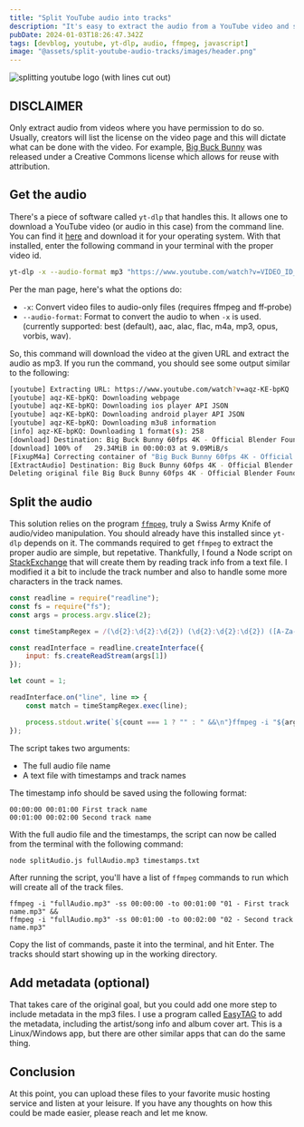 ```yaml
---
title: "Split YouTube audio into tracks"
description: "It's easy to extract the audio from a YouTube video and split it up"
pubDate: 2024-01-03T18:26:47.342Z
tags: [devblog, youtube, yt-dlp, audio, ffmpeg, javascript]
image: "@assets/split-youtube-audio-tracks/images/header.png"
---
```


![splitting youtube logo (with lines cut out)](@assets/split-youtube-audio-tracks/images/header.png "Split up that YouTube audio!")

## DISCLAIMER

Only extract audio from videos where you have permission to do so. Usually, creators will list the license on the video page and this will dictate what can be done with the video. For example, [Big Buck Bunny](https://www.youtube.com/watch?v=aqz-KE-bpKQ) was released under a Creative Commons license which allows for reuse with attribution.

## Get the audio

There's a piece of software called `yt-dlp` that handles this. It allows one to download a YouTube video (or audio in this case) from the command line. You can find it [here](https://github.com/yt-dlp/yt-dlp/releases) and download it for your operating system. With that installed, enter the following command in your terminal with the proper video id.

```sh
yt-dlp -x --audio-format mp3 "https://www.youtube.com/watch?v=VIDEO_ID_HERE"
```
Per the man page, here's what the options do:
- `-x`: Convert video files to audio-only files (requires ffmpeg and ff‐probe)
- `--audio-format`: Format to convert the audio to when `-x` is used.  (currently supported: best (default), aac, alac, flac, m4a, mp3, opus, vorbis, wav).

So, this command will download the video at the given URL and extract the audio as mp3. If you run the command, you should see some output similar to the following:

```sh
[youtube] Extracting URL: https://www.youtube.com/watch?v=aqz-KE-bpKQ
[youtube] aqz-KE-bpKQ: Downloading webpage
[youtube] aqz-KE-bpKQ: Downloading ios player API JSON
[youtube] aqz-KE-bpKQ: Downloading android player API JSON
[youtube] aqz-KE-bpKQ: Downloading m3u8 information
[info] aqz-KE-bpKQ: Downloading 1 format(s): 258
[download] Destination: Big Buck Bunny 60fps 4K - Official Blender Foundation Short Film [aqz-KE-bpKQ].m4a
[download] 100% of   29.34MiB in 00:00:03 at 9.09MiB/s
[FixupM4a] Correcting container of "Big Buck Bunny 60fps 4K - Official Blender Foundation Short Film [aqz-KE-bpKQ].m4a"
[ExtractAudio] Destination: Big Buck Bunny 60fps 4K - Official Blender Foundation Short Film [aqz-KE-bpKQ].mp3
Deleting original file Big Buck Bunny 60fps 4K - Official Blender Foundation Short Film [aqz-KE-bpKQ].m4a (pass -k to keep)
```

## Split the audio

This solution relies on the program [`ffmpeg`](https://ffmpeg.org/), truly a Swiss Army Knife of audio/video manipulation. You should already have this installed since `yt-dlp` depends on it. The commands required to get `ffmpeg` to extract the proper audio are simple, but repetative. Thankfully, I found a Node script on [StackExchange](https://unix.stackexchange.com/a/706544) that will create them by reading track info from a text file. I modified it a bit to include the track number and also to handle some more characters in the track names.

```js
const readline = require("readline");
const fs = require("fs");
const args = process.argv.slice(2);

const timeStampRegex = /(\d{2}:\d{2}:\d{2}) (\d{2}:\d{2}:\d{2}) ([A-Za-z\d \-\(\)\."]+)/;

const readInterface = readline.createInterface({
	input: fs.createReadStream(args[1])
});

let count = 1;

readInterface.on("line", line => {
	const match = timeStampRegex.exec(line);

	process.stdout.write(`${count === 1 ? "" : " &&\n"}ffmpeg -i "${args[0]}" -ss ${match[1]} -to ${match[2]} "${(count < 10 ? "0" : "") + count++} - ${match[3]}.mp3"`);
});
```

The script takes two arguments:
- The full audio file name
- A text file with timestamps and track names

The timestamp info should be saved using the following format:
```plaintext
00:00:00 00:01:00 First track name
00:01:00 00:02:00 Second track name
```

With the full audio file and the timestamps, the script can now be called from the terminal with the following command:

```sh
node splitAudio.js fullAudio.mp3 timestamps.txt
```

After running the script, you'll have a list of `ffmpeg` commands to run which will create all of the track files.

```plaintext
ffmpeg -i "fullAudio.mp3" -ss 00:00:00 -to 00:01:00 "01 - First track name.mp3" &&
ffmpeg -i "fullAudio.mp3" -ss 00:01:00 -to 00:02:00 "02 - Second track name.mp3"
```

Copy the list of commands, paste it into the terminal, and hit Enter. The tracks should start showing up in the working directory.

## Add metadata (optional)

That takes care of the original goal, but you could add one more step to include metadata in the mp3 files. I use a program called [EasyTAG](https://wiki.gnome.org/Apps/EasyTAG) to add the metadata, including the artist/song info and album cover art. This is a Linux/Windows app, but there are other similar apps that can do the same thing.

## Conclusion

At this point, you can upload these files to your favorite music hosting service and listen at your leisure. If you have any thoughts on how this could be made easier, please reach and let me know.
